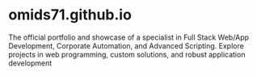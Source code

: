 # omids71.github.io
The official portfolio and showcase of a specialist in Full Stack Web/App Development, Corporate Automation, and Advanced Scripting. Explore projects in web programming, custom solutions, and robust application development
